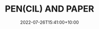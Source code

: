 ---
date: 2022-07-26T15:41:00+10:00
description: A zine by @johnpaul_cook
draft: false
icon: 2022-07-26-pencil-and-paper.webp
language: en
title: PEN(CIL) AND PAPER
link: https://johnpcook.itch.io/pencil-paper-issue-no-1
alt: A photo of a double page spread from pencil and paper on a marble counter-top.

---